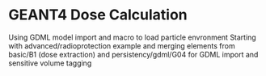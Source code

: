 # GEANT4 Dose Calculation
Using GDML model import and macro to load particle envronment
Starting with advanced/radioprotection example and merging 
elements from basic/B1 (dose extraction) and persistency/gdml/G04
for GDML import and sensitive volume tagging
